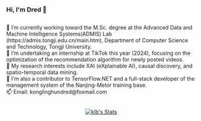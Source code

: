 ### Hi, I'm Dred 👋
<h2></h2>
🔭 I’m currently working toward the M.Sc. degree at the Advanced Data and Machine Intelligence Systems(ADMIS) Lab (https://admis.tongji.edu.cn/main.htm), Department of Computer Science and Technology, Tongji University.
<br>
🎯 I‘m undertaking an internship at TikTok this year (2024), focusing on the optimization of the recommendation algorithm for newly posted videos.
<br>
🌱 My research interests include XAI (eXplainable AI), causal discovery, and spatio-temporal data mining.
<br>
💬 I'm also a contributor to TensorFlow.NET and a full-stack developer of the management system of the Nanjing-Metor training base.
<br>
📫 Email: konglinghundred@foxmail.com
<br>
<h2></h2>
<p align="center">
  <a href="https://github.com/lingbai-kong" class="rich-diff-level-one">
    <img src="https://github-readme-stats.vercel.app/api?username=lingbai-kong&title_color=333&text_color=777" alt="klb's Stats" >
  </a>
</p>                                                                                                                              
<!--
**lingbai-kong/lingbai-kong** is a ✨ _special_ ✨ repository because its `README.md` (this file) appears on your GitHub profile.

Here are some ideas to get you started:

- 🔭 I’m currently working on ...
- 🌱 I’m currently learning ...
- 👯 I’m looking to collaborate on ...
- 🤔 I’m looking for help with ...
- 💬 Ask me about ...
- 📫 How to reach me: ...
- 😄 Pronouns: ...
- ⚡ Fun fact: ...
-->
